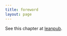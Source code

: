 ```yaml
---
title: foreword
layout: page
---
```


See this chapter at [leanpub](https://leanpub.com/darkroomretreat/read#foreword).
